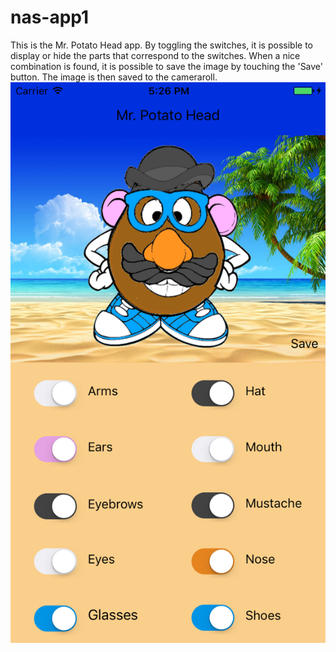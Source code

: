 # nas-app1

This is the Mr. Potato Head app. 
By toggling the switches, it is possible to display or hide the parts that correspond to the switches.
When a nice combination is found, it is possible to save the image by touching the 'Save' button.
The image is then saved to the cameraroll.
<img src="https://github.com/meltjh/nas-app1/raw/master/doc/mrpotatohead.png" scale="0.5">
